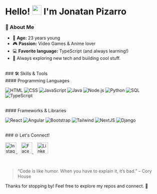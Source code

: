 # Hello! <img src="https://user-images.githubusercontent.com/80714414/192123542-12ba0052-f91b-4141-bd1d-c32c08fc5350.gif" width="30" height="30" /> I'm **Jonatan Pizarro**


### 👋 About Me

- 🎂 **Age:** 23 years young  
- 🎮 **Passion:** Video Games & Anime lover  
- 💻 **Favorite language:** TypeScript (and always learning!)  
- 🚀 Always exploring new tech and building cool stuff.

</br>
### 🛠️ Skills & Tools
</br>
#### Programming Languages  
<p>
  <img alt="HTML" src="https://img.shields.io/badge/HTML-E34F26.svg?logo=html5&logoColor=white" />  
  <img alt="CSS" src="https://img.shields.io/badge/CSS-1572B6.svg?logo=css3&logoColor=white" />  
  <img alt="JavaScript" src="https://img.shields.io/badge/JavaScript-F7DF1E.svg?logo=javascript&logoColor=black" />  
  <img alt="Java" src="https://custom-icon-badges.demolab.com/badge/Java-007396.svg?logo=java&logoColor=white" />  
  <img alt="Node.js" src="https://img.shields.io/badge/Node.js-43853D.svg?logo=node.js&logoColor=white" />  
  <img alt="Python" src="https://img.shields.io/badge/Python-14354C.svg?logo=python&logoColor=white" />  
  <img alt="SQL" src="https://custom-icon-badges.demolab.com/badge/SQL-025E8C.svg?logo=database&logoColor=white" />  
  <img alt="TypeScript" src="https://img.shields.io/badge/TypeScript-007ACC.svg?logo=typescript&logoColor=white" />
</p>
</br>
#### Frameworks & Libraries  
<p>
  <img alt="React" src="https://img.shields.io/badge/React-61DAFB.svg?logo=react&logoColor=black" />  
  <img alt="Angular" src="https://img.shields.io/badge/Angular-DD0031.svg?logo=angular&logoColor=white" />  
  <img alt="Bootstrap" src="https://img.shields.io/badge/Bootstrap-7952B3.svg?logo=bootstrap&logoColor=white" />  
  <img alt="Tailwind" src="https://img.shields.io/badge/Tailwindcss-38B2AC.svg?logo=tailwind-css&logoColor=white" />  
  <img alt="NextJS" src="https://img.shields.io/badge/Next-black?logo=next.js&logoColor=white" />  
  <img alt="Django" src="https://img.shields.io/badge/Django-092E20.svg?logo=django&logoColor=white" />
</p>

</br>
### 🌐 Let's Connect!

<p>
  <a href="https://www.instagram.com/jnv.ispior._/" target="_blank" rel="noopener noreferrer" title="Instagram">
    <img src="https://user-images.githubusercontent.com/80714414/192123753-1f71f078-0120-4db7-8fd1-8b97b2bc2eb2.svg" width="35" height="35" alt="Instagram" />
  </a>  
  &nbsp;&nbsp;
  <a href="https://www.facebook.com/profile.php?id=100073412066791" target="_blank" rel="noopener noreferrer" title="Facebook">
    <img src="https://user-images.githubusercontent.com/80714414/192123775-2e1411ff-2cd3-4e8a-8a49-73d1cd8cd9b9.svg" width="35" height="35" alt="Facebook" />
  </a>  
  &nbsp;&nbsp;
  <a href="https://www.linkedin.com/in/jonatan-isaac-pizarro-orellana-a021001ba/" target="_blank" rel="noopener noreferrer" title="LinkedIn">
    <img src="https://cdn-icons-png.flaticon.com/512/61/61109.png?w=360" width="35" height="35" alt="LinkedIn" />
  </a>
</p>
</br>

> “Code is like humor. When you have to explain it, it’s bad.” – Cory House


Thanks for stopping by! Feel free to explore my repos and connect. 🚀


